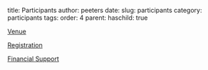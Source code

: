 title: Participants
author: peeters
date:
slug: participants
category: participants
tags:
order: 4
parent:
haschild: true

[Venue]({filename}/pages/participantsVenue.md)

[Registration]({filename}/pages/participantsRegistration.md)

[Financial Support]({filename}/pages/participantsFinancialSupport.md)
